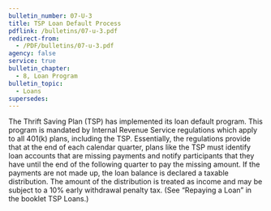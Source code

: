 ```yaml
---
bulletin_number: 07-U-3
title: TSP Loan Default Process
pdflink: /bulletins/07-u-3.pdf
redirect-from:
  - /PDF/bulletins/07-u-3.pdf
agency: false
service: true
bulletin_chapter:
  - 8, Loan Program
bulletin_topic:
  - Loans
supersedes:
---
```


The Thrift Saving Plan (TSP) has implemented its loan default program. This program is mandated by Internal Revenue Service regulations which apply to all 401(k) plans, including
the TSP. Essentially, the regulations provide that at the end of each calendar quarter, plans like the TSP must identify loan accounts that are missing payments and notify participants
that they have until the end of the following quarter to pay the missing amount. If the payments are not made up, the loan balance is declared a taxable distribution. The amount of
the distribution is treated as income and may be subject to a 10% early withdrawal penalty tax. (See “Repaying a Loan” in the booklet TSP Loans.)
